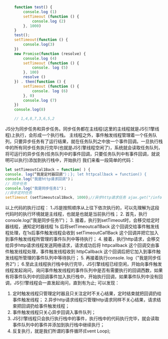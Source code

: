 ```js
    function test() {
        console.log (1)
        setTimeout (function () {
            console.log (2)
        }, 1000)
    }
    test();
    setTimeout(function () {
        console.log(3)
    })
    new Promise(function (resolve) {
        console.log (4)
        setTimeout (function () {
            console. log (5)
        }, 100)
        resolve ()
    }) . then(function () {
        setTimeout (function () {
            console. log (6)
        }, 0)
        console.log (7)
    })
    console.log(8)

    // 1,4,8,7,3,6,5,2
```


JS分为同步任务和异步任务。同步任务都在主线程(这里的主线程就是JS引1擎线程)上执行，会形成一个执行栈。
主线程之外，事件触发线程管理着一个任务队列，只要异步任务有了运行结果，就在任务队列之中放一个事件回调。一旦执行栈中的所有同步任务执行完毕(也就是JS引擎线程空闲了)，系统就会读取任务队列，将可运行的异步任务(任务队列中的事件回调，只要任务队列中有事件回调，就说明可以执行)添加到执行栈中，开始执行
我们来看一段简单的代码：
```js
let setTimeoutCal1Back = function( ) {
console. log(“我是定时器回调"）；}; let httpcallback = function() {
console.log("我是http请求回调")；
// 同步任务 
console.log("我是同步任务1")；
//异步定时任务
setTimeout (setTimeoutcal1Back, 1000);//异步http请求任务 ajax.get("/info',httpcal1back)；/同步任务 console . log('我是同步任务2"）；
```

以上代码的执行过程：
1.JS是按照顺序从上往下依次执行的，可以先理解为这段代码时的执行环境就是主线程，也就是也就是当前执行栈；
2. 首先，执行console.log("我是同步任务1")；
3. 接着，执行到setTimeout时，会移交给定时器线程，通知定时器线程 1s 后将setTimeoutcal1Back 这个回调交给事件触发线程处理，在1s后事件触发线程会收到 setTimeoutCal1Back 这个回调并把它加入到事件触发线程所管理的事件队列中等待执行；
4. 接着，执行http请求，会移交给异步http请求线程发送网络请求，请求成功后将 httpcallback 这个回调交由事件触发线程处理，事件触发线程收到
httpCallback 这个回调后把它加入到事件触发线程所管理的事件队列中等待执行；
5. 再接着执行console. log（"我是同步任务2")；
6.至此主线程执行栈中执行完毕，JS引擎线程已经空闲，开始向事件触发线程发起询问，询问事件触发线程的事件队列中是否有需要执行的回调西数，如果有将事件队列中的回调事件加入执行栈中，开始执行回调，如果事件队列中没有回调，JS引!擎线程会一直发起询问，直到有为止;
可以发现：
1. 定时触发线程只管理定时器且只关注定时不关心结果，定时结束就把回调扔给事件触发线程；
2.异步http请求线程只管理http请求同样不关心结果，请求结束把回调扔给事件触发线程；
3. 事件触发线程只关心异步回调入事件队列；
4. JS引!擎线程只会执行执行栈中的事件，执行栈中的代码执行完毕，就会读取事件队列中的事件并添加到执行栈中继续执行；
5. 反复执行，就是我们所谓的事件循环(Event Loop);




